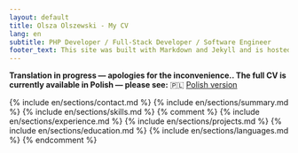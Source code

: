 ```yaml
---
layout: default
title: Olsza Olszewski - My CV
lang: en
subtitle: PHP Developer / Full-Stack Developer / Software Engineer
footer_text: This site was built with Markdown and Jekyll and is hosted on GitHub Pages. The source code is available on GitHub
---
```


**Translation in progress — apologies for the inconvenience.. The full CV is currently available in Polish — please see:** 🇵🇱 [Polish version](/pl/)

{% include en/sections/contact.md %}
{% include en/sections/summary.md %}
{% include en/sections/skills.md %}
{% comment %}
{% include en/sections/experience.md %}
{% include en/sections/projects.md %}
{% include en/sections/education.md %}
{% include en/sections/languages.md %}
{% endcomment %}